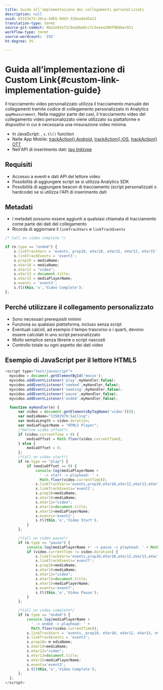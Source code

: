```yaml
---
title: Guida all’implementazione dei collegamenti personalizzati
description: null
uuid: 83315e73-20ca-4db5-9d43-33daade45a13
translation-type: tm+mt
source-git-commit: 6ba2e92ef2c9eabbe0ccfc5eeea200f968bec911
workflow-type: tm+mt
source-wordcount: '193'
ht-degree: 3%

---
```



# Guida all’implementazione di Custom Link{#custom-link-implementation-guide}

Il tracciamento video personalizzato utilizza il tracciamento manuale dei collegamenti tramite codice di collegamento personalizzato in Analytics `appMeasurement`.
Nella maggior parte dei casi, il tracciamento video del collegamento video personalizzato viene utilizzato su piattaforme e dispositivi in cui è necessaria una misurazione video minima.

* In JavaScript: , `s.tl()` function
* Nelle App Mobile: [trackAction() Android](https://docs.adobe.com/content/help/en/mobile-services/android/analytics-android/actions.html), [trackAction() iOS](https://docs.adobe.com/content/help/en/mobile-services/ios/analytics-ios/actions.html), [trackAction() OTT](/help/sdk-implement/analytics-with-ott/track-app-actions.md)
* Nell&#39;API di inserimento dati: [tag linktype](https://github.com/AdobeDocs/analytics-1.4-apis/blob/master/docs/data-insertion-api/reference/r_supported_tags.md)

## Requisiti

* Accesso a eventi e dati API del lettore video
* Possibilità di aggiungere script se si utilizza Analytics SDK
* Possibilità di aggiungere beacon di tracciamento (script personalizzati o hardcode) se si utilizza l&#39;API di inserimento dati

## Metadati

* I metadati possono essere aggiunti a qualsiasi chiamata di tracciamento come parte dei dati del collegamento
* Ricorda di aggiornare il `linkTrackVars` e `linkTrackEvents`

```javascript
/* Call on video complete */

if (e.type == "ended") {  
    s.linkTrackVars = 'events, prop10, eVar10, eVar12, eVar13, eVar15';
    s.linkTrackEvents = 'event3';
    s.prop10 = mediaName;
    s.eVar10 = mediaName;
    s.eVar12 = "video";
    s.eVar13 = document.title;
    s.eVar15 = mediaPlayerName;
    s.events = 'event3';
    s.tl(this,'o','Video Complete');
};
```

## Perché utilizzare il collegamento personalizzato

* Sono necessari prerequisiti minimi
* Funziona su qualsiasi piattaforma, incluso senza script
* Eventuali calcoli, ad esempio il tempo trascorso o i quarti, devono essere calcolati in uno script personalizzato
* Molto semplice senza librerie o script nascosti
* Controllo totale su ogni aspetto dei dati video

## Esempio di JavaScript per il lettore HTML5

```javascript
<script type="text/javascript">
  myvideo = document.getElementById('movie');
  myvideo.addEventListener('play',myHandler,false);
  myvideo.addEventListener('seeked',myHandler,false);
  myvideo.addEventListener('seeking',myHandler,false);
  myvideo.addEventListener('pause',myHandler,false);
  myvideo.addEventListener('ended',myHandler,false);

  function myHandler(e) {
      var video = document.getElementsByTagName('video')[0];
      var mediaName="13502979:Sailing";
      var mediaLength = video.duration;
      var mediaPlayerName = "HTML5 Player";
      /*Define video offset*/
      if (video.currentTime > 0) {
          mediaOffset = Math.floor(video.currentTime);
      } else {
          mediaOffset = 0;
      };
      /*Call on video start*/
      if (e.type == "play") {
          if (mediaOffset == 0) {
              console.log(mediaPlayerName +
                ' -> start -> playhead: ' +  
                Math.floor(video.currentTime));
              s.linkTrackVars='events,prop10,eVar10,eVar12,eVar13,eVar15';
              s.linkTrackEvents='event2';
              s.prop10=mediaName;
              s.eVar10=mediaName;
              s.eVar12="video";
              s.eVar13=document.title;
              s.eVar15=mediaPlayerName;
              s.events='event2';
              s.tl(this,'o','Video Start');
          }
      };

      /*Call on video pause*/
      if (e.type == "pause") {
          console.log(mediaPlayerName +' -> pause -> playhead: ' + Math.floor(video.currentTime));
          if (video.currentTime != video.duration) {
              s.linkTrackVars='events,prop10,eVar10,eVar12,eVar13,eVar15';
              s.linkTrackEvents='event7';
              s.prop10=mediaName;
              s.eVar10=mediaName;
              s.eVar12="video";
              s.eVar13=document.title;
              s.eVar15=mediaPlayerName;
              s.events='event7';
              s.tl(this,'o','Video Pause');
          }
      };

      /*Call on video complete*/
      if (e.type == "ended") {
          console.log(mediaPlayerName +
            ' -> ended -> playhead: ' +
            Math.floor(video.currentTime));
          s.linkTrackVars = 'events, prop10, eVar10, eVar12, eVar13, eVar15';
          s.linkTrackEvents = 'event3';
          s.prop10= m ediaName;
          s.eVar10=mediaName;
          s.eVar12="video";
          s.eVar13=document.title;
          s.eVar15=mediaPlayerName;
          s.events='event3';
          s.tl(this,'o','Video Complete');
      };
  };
</script>
```
